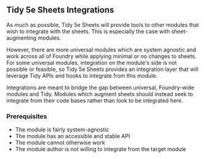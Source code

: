 ## Tidy 5e Sheets Integrations

As much as possible, Tidy 5e Sheets will provide tools to other modules that wish to integrate with the sheets. This is especially the case with sheet-augmenting modules.

However, there are more universal modules which are system agnostic and work across all of Foundry while applying minimal or no changes to sheets. For some universal modules, integration on the module's side is not possible or feasible, so Tidy 5e Sheets provides an integration layer that will leverage Tidy APIs and hooks to integrate from this module.

Integrations are meant to bridge the gap between universal, Foundry-wide modules and Tidy. Modules which augment sheets should instead seek to integrate from their code bases rather than look to be integrated here.

### Prerequisites

- The module is fairly system-agnostic
- The module has an accessible and stable API
- The module cannot otherwise work
- The module author is not willing to integrate from the target module